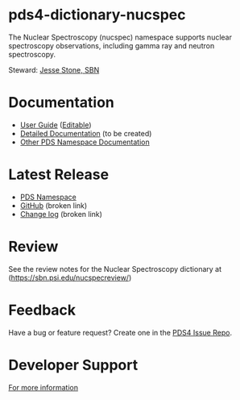 # pds4-dictionary-nucspec

The Nuclear Spectroscopy (nucspec) namespace supports nuclear spectroscopy observations, including gamma ray and neutron spectroscopy.

Steward: [Jesse Stone, SBN](@jstone-psi)

# Documentation

* [User Guide](NucSpec_Users_Guide20200924.pdf) ([Editable](https://docs.google.com/document/d/1rI20kFqCNkeI7uGlxpza2yZ2zeXVnCCC_Lsp0hLkmJ4/edit#heading=h.gjdgxs))
* [Detailed Documentation](docs) (to be created)
* [Other PDS Namespace Documentation](https://pds-data-dictionaries.github.io/)

# Latest Release

<!-- UPDATE NEEDED - the URL to have #namespace-id, e.g. #disp, #geom, etc. -->
* [PDS Namespace](https://pds.nasa.gov/datastandards/dictionaries/#nucspec)
* [GitHub](../../../releases/latest) (broken link)
* [Change log](CHANGELOG.md) (broken link)


# Review

See the review notes for the Nuclear Spectroscopy dictionary at (https://sbn.psi.edu/nucspecreview/)


# Feedback

Have a bug or feature request? Create one in the [PDS4 Issue Repo](https://github.com/pds-data-dictionaries/PDS4-LDD-Issue-Repo/issues/new/choose).


# Developer Support

[For more information](src/README.md)
